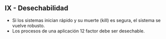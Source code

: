 ## IX - Desechabilidad

* Si los sistemas inician rápido y su muerte (kill) es segura, el sistema se vuelve robusto.
* Los procesos de una aplicación 12 factor debe ser desechable.
